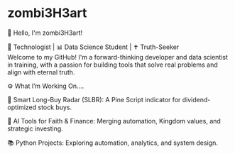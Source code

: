 # zombi3H3art
 
👋 Hello, I'm zombi3H3art!

🧠 Technologist | 📊 Data Science Student | ✝️ Truth-Seeker  
Welcome to my GitHub! I'm a forward-thinking developer and data scientist in training, with a passion for building tools that solve real problems and align with eternal truth.

⚙️ What I’m Working On....

🧮 Smart Long-Buy Radar (SLBR): A Pine Script indicator for dividend-optimized stock buys.

🤖 AI Tools for Faith & Finance: Merging automation, Kingdom values, and strategic investing.

📚 Python Projects: Exploring automation, analytics, and system design.